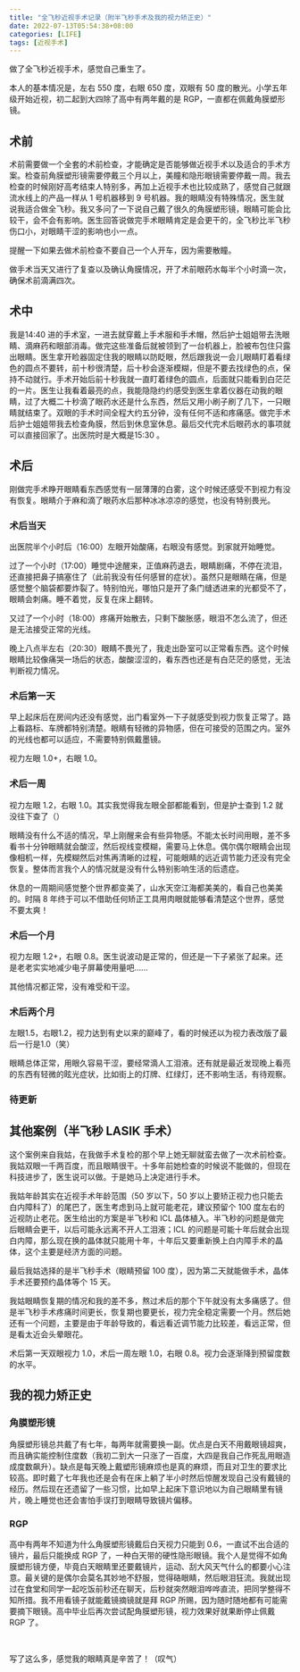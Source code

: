 ```yaml
---
title: "全飞秒近视手术记录（附半飞秒手术及我的视力矫正史）"
date: 2022-07-13T05:54:38+08:00
categories: [LIFE]
tags: [近视手术]
---
```


做了全飞秒近视手术，感觉自己重生了。

本人的基本情况是，左右 550 度，右眼 650 度，双眼有 50 度的散光。小学五年级开始近视，初二起到大四除了高中有两年戴的是 RGP，一直都在佩戴角膜塑形镜。


## 术前
术前需要做一个全套的术前检查，才能确定是否能够做近视手术以及适合的手术方案。检查前角膜塑形镜需要停戴三个月以上，美瞳和隐形眼镜需要停戴一周。我去检查的时候刚好高考结束人特别多，再加上近视手术也比较成熟了，感觉自己就跟流水线上的产品一样从 1 号机器移到 9 号机器。我的眼睛没有特殊情况，医生就说我适合做全飞秒。我又多问了一下说自己戴了很久的角膜塑形镜，眼睛可能会比较干，会不会有影响。医生回答说做完手术眼睛肯定是会更干的，全飞秒比半飞秒伤口小，对眼睛干涩的影响也小一点。

提醒一下如果去做术前检查不要自己一个人开车，因为需要散瞳。

做手术当天又进行了复查以及确认角膜情况，开了术前眼药水每半个小时滴一次，确保术前滴满四次。

## 术中
我是14:40 进的手术室，一进去就穿戴上手术服和手术帽，然后护士姐姐带去洗眼睛、滴麻药和眼部消毒。做完这些准备后就被领到了一台机器上，脸被布包住只露出眼睛。医生拿开睑器固定住我的眼睛以防眨眼，然后跟我说一会儿眼睛盯着看绿色的圆点不要转，前十秒很清楚，后十秒会逐渐模糊，但是不要去找绿色的点，保持不动就行。手术开始后前十秒我就一直盯着绿色的圆点，后面就只能看到白茫茫的一片。医生让我看着最亮的点，我能隐隐约约感受到医生拿着仪器在动我的眼睛，过了大概二十秒滴了眼药水还是什么东西，然后又用小刷子刷了几下，一只眼睛就结束了。双眼的手术时间全程大约五分钟，没有任何不适和疼痛感。做完手术后护士姐姐带我去检查角膜，然后到休息室休息。最后交代完术后眼药水的事项就可以直接回家了。出医院时是大概是15:30 。

## 术后
刚做完手术睁开眼睛看东西感觉有一层薄薄的白雾，这个时候还感受不到视力有没有恢复。眼睛介于麻和滴了眼药水后那种冰冰凉凉的感觉，也没有特别畏光。

### 术后当天
出医院半个小时后（16:00）左眼开始酸痛，右眼没有感觉。到家就开始睡觉。

过了一个小时（17:00）睡觉中途醒来，正值麻药退去，眼睛剧痛，不停在流泪，还直接把鼻子搞塞住了（此前我没有任何感冒的症状）。虽然只是眼睛在痛，但是感觉整个脑袋都要炸裂了。特别怕光，哪怕只是开了条门缝透进来的光都受不了，眼睛会刺痛。睡不着觉，反复在床上翻转。

又过了一个小时（18:00）疼痛开始散去，只剩下酸胀感，眼泪不怎么流了，但还是无法接受正常的光线。

晚上八点半左右（20:30）眼睛不畏光了，我走出卧室可以正常看东西。这个时候眼睛比较像痛哭一场后的状态，酸酸涩涩的，看东西也还是有白茫茫的感觉，无法判断视力情况。

### 术后第一天
早上起床后在房间内还没有感觉，出门看室外一下子就感受到视力恢复正常了。路上看路标、车牌都特别清楚。眼睛有轻微的异物感，但在可接受的范围之内。室外的光线也都可以适应，不需要特别佩戴墨镜。

视力左眼 1.0+，右眼 1.0。

### 术后一周
视力左眼 1.2，右眼 1.0。其实我觉得我左眼全部都能看到，但是护士查到 1.2 就没往下查了（）

眼睛没有什么不适的情况，早上刚醒来会有些异物感。不能太长时间用眼，差不多看书十分钟眼睛就会酸涩，然后视线变模糊，需要马上休息。偶尔偶尔眼睛会出现像相机一样，先模糊然后对焦再清晰的过程，可能眼睛的远近调节能力还没有完全恢复。整体而言我个人的情况就是没有什么特别影响生活的后遗症。

休息的一周期间感觉整个世界都变美了，山水天空江海都美美的，看自己也美美的。时隔 8 年终于可以不借助任何矫正工具用肉眼就能够看清楚这个世界，感觉不要太爽！

### 术后一个月
视力左眼 1.2+，右眼 0.8。医生说波动是正常的，但还是一下子紧张了起来。还是老老实实地减少电子屏幕使用量吧......

其他情况都正常，没有难受和干涩。

### 术后两个月
左眼1.5，右眼1.2，视力达到有史以来的巅峰了，看的时候还以为视力表改版了最后一行是1.0（笑）

眼睛总体正常，用眼久容易干涩，要经常滴人工泪液。还有就是最近发现晚上看亮的东西有轻微的眩光症状，比如街上的灯牌、红绿灯，还不影响生活，有待观察。

### 待更新

## 其他案例（半飞秒 LASIK 手术）
这个案例来自我姑，在我做手术复检的那个早上她无聊就蛮去做了一次术前检查。我姑双眼一千两百度，而且眼睛很干。十多年前她检查的时候说不能做的，但现在科技进步了，医生说可以做。于是她马上决定进行手术。

我姑年龄其实在近视手术年龄范围（50 岁以下，50 岁以上要矫正视力也只能去白内障科了）的尾巴了，医生考虑到马上就可能老花，建议预留个 100 度左右的近视防止老花。医生给出的方案是半飞秒和 ICL 晶体植入。半飞秒的问题是做完后眼睛会更干，以后可能永远离不开人工泪液；ICL 的问题是可能十年后就会出现白内障，那么现在换的晶体就只能用十年，十年后又要重新换上白内障手术的晶体，这个主要是经济方面的问题。

最后我姑选择的是半飞秒手术（眼睛预留 100 度），因为第二天就能做手术，晶体手术还要预约晶体等个 15 天。

我姑眼睛恢复期的情况和我的差不多，熬过术后的那个下午就没有太多痛感了。但是半飞秒手术疼痛时间更长，恢复期也要更长，视力完全稳定需要一个月。然后她还有一个问题，主要是由于年龄导致的，看远看近调节能力比较差，看远正常，但是看太近会头晕眼花。

术后第一天双眼视力 1.0，术后一周左眼 1.0，右眼 0.8。视力会逐渐降到预留度数的水平。

## 我的视力矫正史
### 角膜塑形镜
角膜塑形镜总共戴了有七年，每两年就需要换一副。优点是白天不用戴眼镜超爽，而且确实能控制住度数（我初二到大一只涨了一百度，大四是我自己作死乱用眼造成度数飙升）。缺点是每天晚上戴塑形镜麻烦也是真的麻烦，而且对卫生的要求比较高。即时戴了七年我也还是会有在床上躺了半小时然后惊醒发现自己没有戴镜的经历。然后现在还遗留了一些习惯，比如早上起床下意识地以为自己眼睛里有镜片，晚上睡觉也还会害怕手误打到眼睛导致镜片偏移。

### RGP
高中有两年不知道为什么角膜塑形镜戴后白天视力只能到 0.6，一直试不出合适的镜片，最后只能换成 RGP 了，一种白天带的硬性隐形眼镜。我个人是觉得不如角膜塑形镜方便，毕竟白天眼睛里还要戴镜片，运动、刮大风天气什么的都要小心注意。最关键的是偶尔会莫名其妙地不舒服，觉得硌眼睛，然后眼泪狂流。我就出现过在食堂和同学一起吃饭前秒还在聊天，后秒就突然眼泪哗哗直流，把同学整得不知所措。我不用看镜子就能戴镜摘镜就是拜 RGP 所赐，因为随时随地都有可能需要摘下眼镜。高中毕业后再次尝试配角膜塑形镜，视力效果好就果断停止佩戴 RGP 了。

&nbsp;

写了这么多，感觉我的眼睛真是辛苦了！（叹气）

